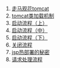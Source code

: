 1. [走马观花tomcat](overview.md)
2. [tomcat类加载机制](tomcat_classloader.md)
3. [启动流程（上）](./startup_process_01.md)
4. [启动流程（中）](./startup_process_02.md)
5. [启动流程（下）](./startup_process_03.md)
6. [关闭流程](./shutdown_process.md)
7. [jsp热部署的秘密]()
8. [请求处理流程]()

